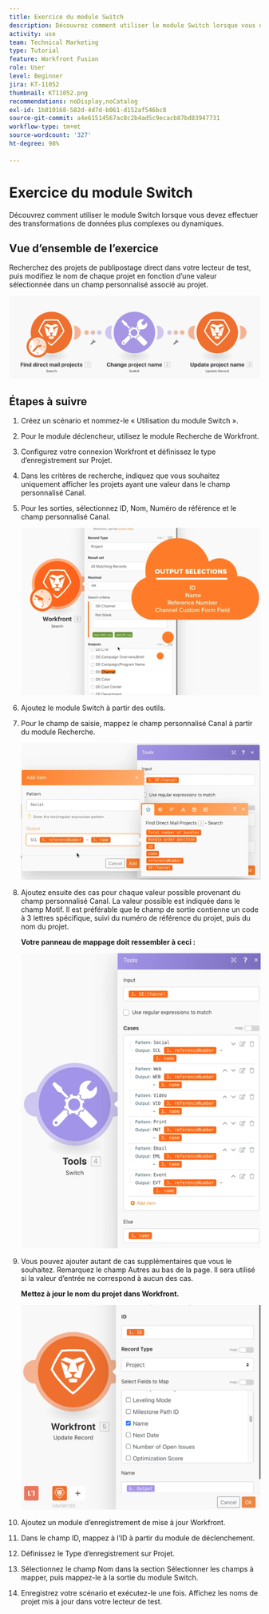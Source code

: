 ```yaml
---
title: Exercice du module Switch
description: Découvrez comment utiliser le module Switch lorsque vous devez effectuer des transformations de données plus complexes ou dynamiques.
activity: use
team: Technical Marketing
type: Tutorial
feature: Workfront Fusion
role: User
level: Beginner
jira: KT-11052
thumbnail: KT11052.png
recommendations: noDisplay,noCatalog
exl-id: 1b810168-582d-4d7d-b061-d152af546bc8
source-git-commit: a4e61514567ac8c2b4ad5c9ecacb87bd83947731
workflow-type: tm+mt
source-wordcount: '327'
ht-degree: 98%

---
```


# Exercice du module Switch

Découvrez comment utiliser le module Switch lorsque vous devez effectuer des transformations de données plus complexes ou dynamiques.

## Vue d’ensemble de l’exercice

Recherchez des projets de publipostage direct dans votre lecteur de test, puis modifiez le nom de chaque projet en fonction d’une valeur sélectionnée dans un champ personnalisé associé au projet.

![Module Switch image 1](../12-exercises/assets/switch-module-walkthrough-1.png)

## Étapes à suivre

1. Créez un scénario et nommez-le « Utilisation du module Switch ».
1. Pour le module déclencheur, utilisez le module Recherche de Workfront.
1. Configurez votre connexion Workfront et définissez le type d’enregistrement sur Projet.
1. Dans les critères de recherche, indiquez que vous souhaitez uniquement afficher les projets ayant une valeur dans le champ personnalisé Canal.
1. Pour les sorties, sélectionnez ID, Nom, Numéro de référence et le champ personnalisé Canal.

   ![Module Switch image 2](../12-exercises/assets/switch-module-walkthrough-2.png)

1. Ajoutez le module Switch à partir des outils.
1. Pour le champ de saisie, mappez le champ personnalisé Canal à partir du module Recherche.

   ![Module Switch image 3](../12-exercises/assets/switch-module-walkthrough-3.png)

1. Ajoutez ensuite des cas pour chaque valeur possible provenant du champ personnalisé Canal. La valeur possible est indiquée dans le champ Motif. Il est préférable que le champ de sortie contienne un code à 3 lettres spécifique, suivi du numéro de référence du projet, puis du nom du projet.

   **Votre panneau de mappage doit ressembler à ceci :**

   ![Module Switch image 4](../12-exercises/assets/switch-module-walkthrough-4.png)

1. Vous pouvez ajouter autant de cas supplémentaires que vous le souhaitez. Remarquez le champ Autres au bas de la page. Il sera utilisé si la valeur d’entrée ne correspond à aucun des cas.

   **Mettez à jour le nom du projet dans Workfront.**

   ![Module Switch image 5](../12-exercises/assets/switch-module-walkthrough-5.png)

1. Ajoutez un module d’enregistrement de mise à jour Workfront.
1. Dans le champ ID, mappez à l’ID à partir du module de déclenchement.
1. Définissez le Type d’enregistrement sur Projet.
1. Sélectionnez le champ Nom dans la section Sélectionner les champs à mapper, puis mappez-le à la sortie du module Switch.
1. Enregistrez votre scénario et exécutez-le une fois. Affichez les noms de projet mis à jour dans votre lecteur de test.
